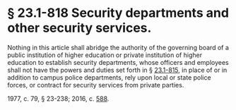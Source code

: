# § 23.1-818 Security departments and other security services.

<p>Nothing in this article shall abridge the authority of the governing board of a public institution of higher education or private institution of higher education to establish security departments, whose officers and employees shall not have the powers and duties set forth in § <a href='http://law.lis.virginia.gov/vacode/23.1-815/'>23.1-815</a>, in place of or in addition to campus police departments, rely upon local or state police forces, or contract for security services from private parties.</p><p>1977, c. 79, § 23-238; 2016, c. <a href='http://lis.virginia.gov/cgi-bin/legp604.exe?161+ful+CHAP0588'>588</a>.</p>